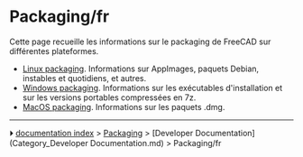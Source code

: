 # Packaging/fr
Cette page recueille les informations sur le packaging de FreeCAD sur différentes plateformes.

-   [Linux packaging](Linux_packaging/fr.md). Informations sur AppImages, paquets Debian, instables et quotidiens, et autres.
-   [Windows packaging](Windows_packaging.md). Informations sur les exécutables d\'installation et sur les versions portables compressées en 7z.
-   [MacOS packaging](MacOS_packaging.md). Informations sur les paquets .dmg.



---
⏵ [documentation index](../README.md) > [Packaging](Category_Packaging.md) > [Developer Documentation](Category_Developer Documentation.md) > Packaging/fr
